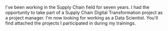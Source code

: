 I've been working in the Supply Chain field for seven years. I had the opportunity to take part of a Supply Chain Digital Transformation project as a project manager.
I'm now looking for working as a Data Scientist. You'll find attached the projects I participated in during my trainings.

